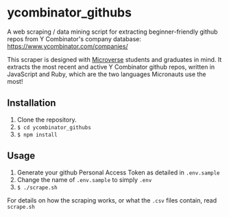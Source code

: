 # ycombinator_githubs
A web scraping / data mining script for extracting beginner-friendly github repos from Y Combinator's company database: https://www.ycombinator.com/companies/

This scraper is designed with [Microverse](https://www.microverse.org/) students and graduates in mind. It extracts the most recent and active Y Combinator github repos, written in JavaScript and Ruby, which are the two languages Micronauts use the most!

## Installation

1. Clone the repository.
2. `$ cd ycombinator_githubs`
3. `$ npm install`

## Usage

1. Generate your github Personal Access Token as detailed in `.env.sample`
2. Change the name of `.env.sample` to simply `.env`
3. `$ ./scrape.sh`

For details on how the scraping works, or what the `.csv` files contain, read `scrape.sh`
